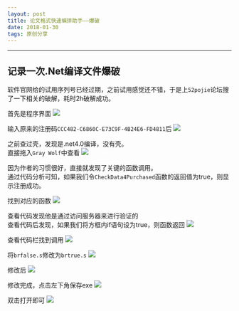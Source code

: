 ```yaml
---
layout: post
title: 论文格式快速编排助手——爆破
date: 2018-01-30
tags: 原创分享
---
```

---

## 记录一次.Net编译文件爆破
软件官网给的试用序列号已经过期，之前试用感觉还不错，于是上`52pojie`论坛搜了一下相关的破解，耗时2h破解成功。

首先是程序界面
![](https://i.imgur.com/g6bCXp4.png)

输入原来的注册码`CCC482-C6860C-E73C9F-4B24E6-FD4811`后
![](https://i.imgur.com/l2ndfsY.png)

之前查过壳，发现是.net4.0编译，没有壳。  
直接拖入`Gray Wolf`中查看
![](https://i.imgur.com/lNkwYP1.png)

因为作者的习惯很好，直接就发现了关键的函数调用。  
通过代码分析可知，如果我们令`CheckData4Purchased`函数的返回值为true，则显示注册成功。

找到对应的函数
![](https://i.imgur.com/WuNiEbY.png)

查看代码发现他是通过访问服务器来进行验证的  
查看代码后发现，如果我们将方框内if语句设为true，则函数返回
![](https://i.imgur.com/6jefZ12.png)

查看代码栏找到调用
![](https://i.imgur.com/bMcLDpD.png)


将`brfalse.s`修改为`brtrue.s`
![](https://i.imgur.com/1EAjNMN.png)

修改后
![](https://i.imgur.com/iMaZGcY.png)

修改完成，点击左下角保存exe
![](https://i.imgur.com/ffRDMDR.png)

双击打开即可
![](https://i.imgur.com/1XghgSU.png)